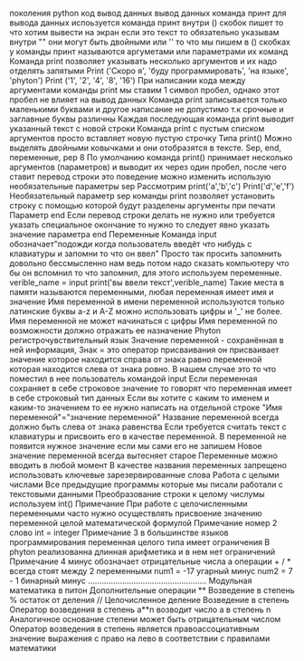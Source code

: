 поколения python код вывод данных вывод данных команда принт для вывода данных испоьзуется команда принт внутри () скобок пишет то что хотим вывести на экран если это текст то обязательно указывам внутри "" они могут быть двойными или '' то что мы пишем в () скобках у команды принт называются аргуметами или параметрами их команд
Команда print позволяет указывать несколько аргументов и их надо отделять запятыми
Print ('Скоро я', 'буду программировать', 'на языке', 'phyton')
Print ('1', '2', '4', '8', '16')
При написании кода между аргументами команды print мы ставим 1 символ пробел, однако этот пробел не влияет на вывод данных
Команда print записывается только маленькими буквами и другое написание не допустимо т.к срочные и заглавные буквы различны
Каждая последующая команда print выводит указанный текст с новой строки 
Команда print с пустым списком аргументов просто вставляет новую пустую строчку 
Типа print()
Можно выделять двойными ковычками и они отобразятся в тексте.
Sep, end, переменные, pep 8
По умолчанию команда print() принимает несколько аргументов (параметров) и выводит их через один пробел, после чего ставит перевод строки это поведение можно изменить использую необязательные параметры sep
Рассмотрим 
print('a','b','c')
Print('d','e','f')
Необязательный параметр sep команды print позволяет установить строку с помощью которой будут разделены аргументы при печати
Параметр end
Если перевод строки делать не нужно или требуется указать специальное окончание то нужно то следует явно указать значение параметра end
Переменные 
Команда input обозначает"подожди когда пользователь введёт что нибудь с клавиатуры и запомни то что он ввел"
Просто так просить запомнить довольно бессмысленно нам ведь потом надо сказать компьютеру что бы он вспомнил то что запомнил, для этого используем переменные.
verible_name = input
print('вы ввели текст',verible_name)
Такие места в памяти называются переменными, любая переменная имеет имя и значение 
Имя переменной в имени переменной используются только латинские буквы a-z и A-Z можно использовать цифры и '_' не более.
Имя переменной не может начинаться с цифры 
Имя переменной по возможности должно отражать ее назначение 
Phyton регистрочувствительный язык
Значение переменной - сохранённая в ней информация, 
Знак = это оператор присваивания он присваивает значение которое находится справа от знака равно переменной которая находится слева от знака ровно.
В нашем случае это то что поместил в нее пользователь командой input 
Если переменная сохраняет в себе строковое значение то говорят что переменная имеет в себе строковый тип данных 
Если вы хотите с каким то именем и каким-то значением то ее нужно написать на отдельной строке 
"Имя переменной"="значение переменной"
Название переменной всегда должно быть слева от знака равенства
Если требуется считать текст с клавиатуры и присвоить его в качестве переменной.
В переменной не появится нужное значение если мы сами его не запишем
Новое значение переменной всегда вытесняет старое
Переменные можно вводить в любой момент 
В качестве названия переменных запрещено использовать ключевые зарезервированные слова
Работа с целыми числами
Все предыдущие программы которые мы писали работали с текстовыми данными
Преобразование строки к целому числумы используем int()
Примечание 
При работе с целочисленными переменными часто нужно осуществлять присвоение значению переменной целой математической формулой
Примечание номер 2 слово int = integer 
Примечание 3 в большинстве языков программирования переменная целого типа имеет ограничения 
В phyton реализованна длинная арифметика и в нем нет ограничений
Примечание 4 минус обозначает отрицательные числа а операции + / * всегда стоят между 2 переменными
num1 = -17 угарный минус
num2 = 7 - 1 бинарный минус
....................................................
Модульная математика в питон 
Дополнительные операции 
** Возведение в степень
% остаток от деления
// Целочисленное деление
Возведение в степень 
Оператор возведения в степень a**n возводит число a в степень n 
Аналогичное основание степени может быть отрицательным числом 
Оператор возведения в степень является правоассоциативным значение выражения с право на лево в соответствии с правилами математики 
